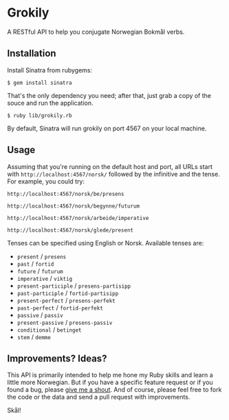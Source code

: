 Grokily
=======

A RESTful API to help you conjugate Norwegian Bokmål verbs.

Installation
------------

Install Sinatra from rubygems:

    $ gem install sinatra

That's the only dependency you need; after that, just grab a copy of the souce
and run the application.

    $ ruby lib/grokily.rb 

By default, Sinatra will run grokily on port 4567 on your local machine.

Usage
-----

Assuming that you're running on the default host and port, all URLs start
with `http://localhost:4567/norsk/` followed by the infinitive and the
tense. For example, you could try:

    http://localhost:4567/norsk/be/presens

    http://localhost:4567/norsk/begynne/futurum

    http://localhost:4567/norsk/arbeide/imperative

    http://localhost:4567/norsk/glede/present

Tenses can be specified using English or Norsk. Available tenses are:

* `present` / `presens`
* `past` / `fortid`
* `future` / `futurum`
* `imperative` / `viktig`
* `present-participle` / `presens-partisipp`
* `past-participle` / `fortid-partisipp`
* `present-perfect` / `presens-perfekt`
* `past-perfect` / `fortid-perfekt`
* `passive` / `passiv`
* `present-passive` / `presens-passiv`
* `conditional` / `betinget` 
* `stem` / `demme`

Improvements? Ideas?
--------------------

This API is primarily intended to help me hone my Ruby skills and learn
a little more Norwegian. But if you have a specific feature request or if
you found a bug, please [give me a shout](web@benjaminasmith.com). And of
course, please feel free to fork the code or the data and send a pull
request with improvements.

Skål!
